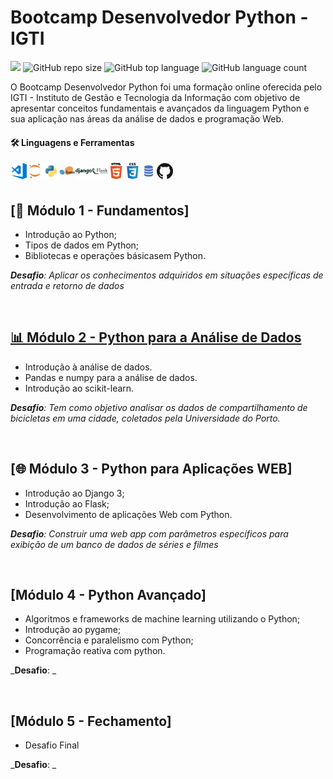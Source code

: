 # Bootcamp Desenvolvedor Python - IGTI

[![](https://img.shields.io/badge/made_by-msansao-orange)](https://www.linkedin.com/in/msansao/)
![GitHub repo size](https://img.shields.io/github/repo-size/mmsansao/pythondev-igti)
![GitHub top language](https://img.shields.io/github/languages/top/mmsansao/pythondev-igti)
![GitHub language count](https://img.shields.io/github/languages/count/mmsansao/pythondev-igti)

O Bootcamp Desenvolvedor Python foi uma formação online oferecida pelo IGTI - Instituto de Gestão e Tecnologia da Informação com objetivo de apresentar conceitos
fundamentais e avançados da linguagem Python e sua aplicação nas áreas da análise de dados e programação Web.

#### 🛠 Linguagens e Ferramentas

[<img align="left" alt="Visual Studio Code" width="26px" src="https://raw.githubusercontent.com/github/explore/80688e429a7d4ef2fca1e82350fe8e3517d3494d/topics/visual-studio-code/visual-studio-code.png" />](https://code.visualstudio.com/)
[<img align="left" alt="Jupyter Notebook" width="26px" src="https://raw.githubusercontent.com/github/explore/80688e429a7d4ef2fca1e82350fe8e3517d3494d/topics/jupyter-notebook/jupyter-notebook.png" />](https://jupyter.org/)
[<img align="left" alt="Python" width="26px" src="https://raw.githubusercontent.com/github/explore/80688e429a7d4ef2fca1e82350fe8e3517d3494d/topics/python/python.png" />](https://www.python.org/)
[<img align="left" alt="Scikit-Learn" width="26px" src="https://raw.githubusercontent.com/github/explore/80688e429a7d4ef2fca1e82350fe8e3517d3494d/topics/scikit-learn/scikit-learn.png" />](https://scikit-learn.org/stable/)
[<img align="left" alt="Django" width="26px" src="https://raw.githubusercontent.com/github/explore/80688e429a7d4ef2fca1e82350fe8e3517d3494d/topics/django/django.png" />](https://www.djangoproject.com/)
[<img align="left" alt="Flask" width="26px" src="https://raw.githubusercontent.com/github/explore/80688e429a7d4ef2fca1e82350fe8e3517d3494d/topics/flask/flask.png" />](https://flask.palletsprojects.com/)
[<img align="left" alt="HTML5" width="26px" src="https://raw.githubusercontent.com/github/explore/80688e429a7d4ef2fca1e82350fe8e3517d3494d/topics/html/html.png" />](https://pt.wikipedia.org/wiki/HTML5)
[<img align="left" alt="CSS3" width="26px" src="https://raw.githubusercontent.com/github/explore/80688e429a7d4ef2fca1e82350fe8e3517d3494d/topics/css/css.png" />](https://pt.wikipedia.org/wiki/Cascading_Style_Sheets)
[<img align="left" alt="SQL" width="26px" src="https://raw.githubusercontent.com/github/explore/80688e429a7d4ef2fca1e82350fe8e3517d3494d/topics/sql/sql.png" />](https://www.sqlite.org/index.html)
[<img align="left" alt="GitHub" width="26px" src="https://raw.githubusercontent.com/github/explore/78df643247d429f6cc873026c0622819ad797942/topics/github/github.png" />](https://github.com/mmsansao)

<br>
<br>

## [🐍 Módulo 1 - Fundamentos]

- Introdução ao Python;
- Tipos de dados em Python;
- Bibliotecas e operações básicasem Python.

_**Desafio**: Aplicar os conhecimentos adquiridos em situações específicas de entrada e retorno de dados_

<br>

## [📊 Módulo 2 - Python para a Análise de Dados](https://github.com/mmsansao/pythondev-igti/tree/master/modulo-2_data-analysis)

- Introdução à análise de dados.
- Pandas e numpy para a análise
de dados.
- Introdução ao scikit-learn.

_**Desafio**: Tem como objetivo analisar os dados de compartilhamento de bicicletas em uma cidade, coletados pela Universidade do Porto._

<br>

## [🌐 Módulo 3 - Python para Aplicações WEB]

- Introdução ao Django 3;
- Introdução ao Flask;
- Desenvolvimento de aplicações Web com Python.

_**Desafio**: Construir uma web app com parâmetros específicos para exibição de um banco de dados de séries e filmes_

<br>

## [Módulo 4 - Python Avançado]

- Algoritmos e frameworks de machine learning utilizando o Python;
- Introdução ao pygame;
- Concorrência e paralelismo com Python;
- Programação reativa com python.

_**Desafio**: _

<br>

## [Módulo 5 - Fechamento]

- Desafio Final

_**Desafio**: _
